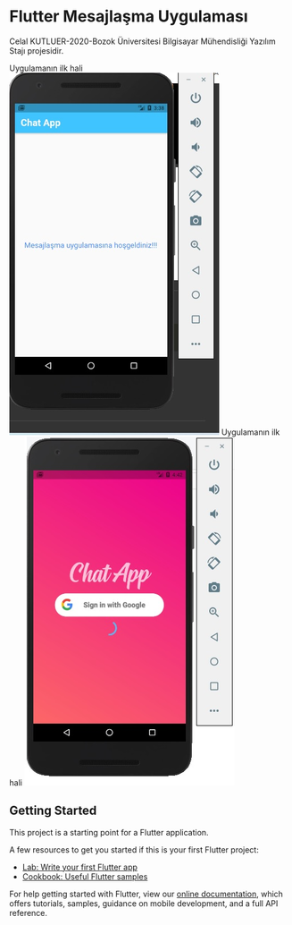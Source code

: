 # Flutter Mesajlaşma Uygulaması

Celal KUTLUER-2020-Bozok Üniversitesi Bilgisayar Mühendisliği Yazılım Stajı projesidir.

Uygulamanın ilk hali
![alt text](https://github.com/celalkutluer/flutter_chat_application/blob/master/images/screens/uyg_01.jpg)
Uygulamanın ilk hali
![alt text](https://github.com/celalkutluer/flutter_chat_application/blob/master/images/screens/uyg_02.jpg)





## Getting Started

This project is a starting point for a Flutter application.

A few resources to get you started if this is your first Flutter project:

- [Lab: Write your first Flutter app](https://flutter.dev/docs/get-started/codelab)
- [Cookbook: Useful Flutter samples](https://flutter.dev/docs/cookbook)

For help getting started with Flutter, view our
[online documentation](https://flutter.dev/docs), which offers tutorials,
samples, guidance on mobile development, and a full API reference.
